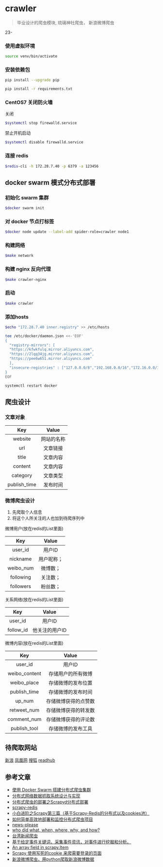 # crawler
> 毕业设计的爬虫模块, 琉璃神社爬虫， 新浪微博爬虫

23-

### 使用虚拟环境

```bash
source venv/bin/activate
```

### 安装依赖包

```sh
pip install --upgrade pip

pip install -r requirements.txt
```

### CentOS7 关闭防火墙

关闭
```bash
$systemctl stop firewalld.service
```

禁止开机启动
```bash
$systemctl disable firewalld.service
```

### 连接 redis

```bash
$redis-cli -h 172.28.7.40 -p 6379 -a 123456
```

## docker swarm 模式分布式部署

### 初始化 swarm 集群

```bash
$docker swarm init
```

### 对 docker 节点打标签

```bash
$docker node update --label-add spider-role=crawler node1
```

### 构建网络

```bash
$make network
```

### 构建 nginx 反向代理

```bash
$make crawler-nginx
```

### 启动

```bash
$make crawler
```

### 添加hosts

```bash
$echo "172.28.7.40 inner.registry" >> /etc/hosts
```

```bash
tee /etc/docker/daemon.json <<-'EOF'
{
  "registry-mirrors": [
  "https://kfwkfulq.mirror.aliyuncs.com",
  "https://2lqq34jg.mirror.aliyuncs.com",
  "https://pee6w651.mirror.aliyuncs.com"
  ],
  "insecure-registries" : ["127.0.0.0/8","192.168.0.0/16","172.16.0.0/12","10.0.0.0/8"]
}
EOF
```

```bash
systemctl restart docker
```

## 爬虫设计

### 文章对象  

|Key|Value|  
|:---:|:---:|  
|website|网站的名称|
|url|文章链接|
|title|文章内容|
|content|文章内容|
|category|文章类型|
|publish_time|发布时间|

### 微博爬虫设计

1. 先爬取个人信息
2. 将这个人所关注的人也加到待爬序列中

微博用户(放在redis的List里面)

|Key|Value|
|:---:|:---:|
|user_id|用户ID|
|nickname|用户昵称；|
|weibo_num|微博数；|
|following|关注数；|
|followers|粉丝数；|

关系网络(放在redis的List里面)

|Key|Value|
|:---:|:---:|
|user_id|用户ID|
|follow_id|他关注的用户ID|

微博内容(放在redis的List里面)

|Key|Value|
|:---:|:---:|
|user_id|用户ID|
|weibo_content|存储用户的所有微博|
|weibo_place|存储微博的发布位置|
|publish_time| 存储微博的发布时间|
|up_num|存储微博获得的点赞数|
|retweet_num|存储微博获得的转发数|
|comment_num|存储微博获得的评论数|
|publish_tool|存储微博的发布工具|

## 待爬取网站

[新浪](https://www.sina.com.cn/)
[凤凰网](https://www.ifeng.com/)
[搜狐](http://news.sohu.com/)
[readhub](https://readhub.cn/topics)

## 参考文章

- [使用 Docker Swarm 搭建分布式爬虫集群](https://www.kingname.info/2018/10/13/use-docker-swarm/)
- [分布式网络数据抓取系统设计与实现](https://www.jianshu.com/p/fb028ad74798)
- [分布式爬虫的部署之Scrapyd分布式部署](https://juejin.im/post/5b0e1a8ff265da092100709f)
- [scrapy-redis](https://github.com/rmax/scrapy-redis)
- [小白进阶之Scrapy第三篇（基于Scrapy-Redis的分布式以及cookies池）](https://cuiqingcai.com/4048.html)
- [如何简单高效地部署和监控分布式爬虫项目](https://juejin.im/post/5bebc5fd6fb9a04a053f3a0e)
- [news-please](https://github.com/fhamborg/news-please)
- [who did what, when, where, why, and how?](https://github.com/fhamborg/Giveme5W1H)
- [台湾新闻爬虫](https://github.com/TaiwanStat/Taiwan-news-crawlers)
- [基于给定事件关键词，采集事件资讯，对事件进行挖掘和分析。](https://github.com/liuhuanyong/EventMonitor)
- [An array field in scrapy.Item](https://stackoverflow.com/questions/29227119/an-array-field-in-scrapy-item)
- [Scrapy 使用写死的cookie 来爬需要登录的页面](https://blog.csdn.net/fox64194167/article/details/79775301)
- [新浪微博爬虫，用python爬取新浪微博数据](https://github.com/dataabc/weiboSpider)